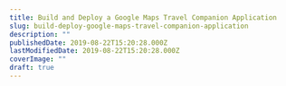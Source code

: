 ```yaml
---
title: Build and Deploy a Google Maps Travel Companion Application
slug: build-deploy-google-maps-travel-companion-application
description: ""
publishedDate: 2019-08-22T15:20:28.000Z
lastModifiedDate: 2019-08-22T15:20:28.000Z
coverImage: ""
draft: true
---
```

